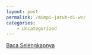 ```yaml
---
layout: post
permalink: /mimpi-jatuh-di-wc/
categories:
    - Uncategorized
---
```


[Baca Selengkapnya](/06)